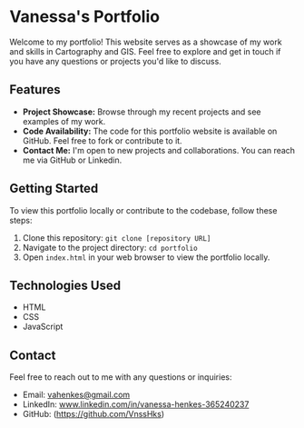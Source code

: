 # Vanessa's Portfolio

Welcome to my portfolio! This website serves as a showcase of my work and skills in Cartography and GIS. Feel free to explore and get in touch if you have any questions or projects you'd like to discuss.

## Features

- **Project Showcase:** Browse through my recent projects and see examples of my work.
- **Code Availability:** The code for this portfolio website is available on GitHub. Feel free to fork or contribute to it.
- **Contact Me:** I'm open to new projects and collaborations. You can reach me via GitHub or Linkedin.

## Getting Started

To view this portfolio locally or contribute to the codebase, follow these steps:

1. Clone this repository: `git clone [repository URL]`
2. Navigate to the project directory: `cd portfolio`
3. Open `index.html` in your web browser to view the portfolio locally.

## Technologies Used

- HTML
- CSS
- JavaScript

## Contact

Feel free to reach out to me with any questions or inquiries:

- Email: vahenkes@gmail.com
- LinkedIn: www.linkedin.com/in/vanessa-henkes-365240237
- GitHub: (https://github.com/VnssHks)

